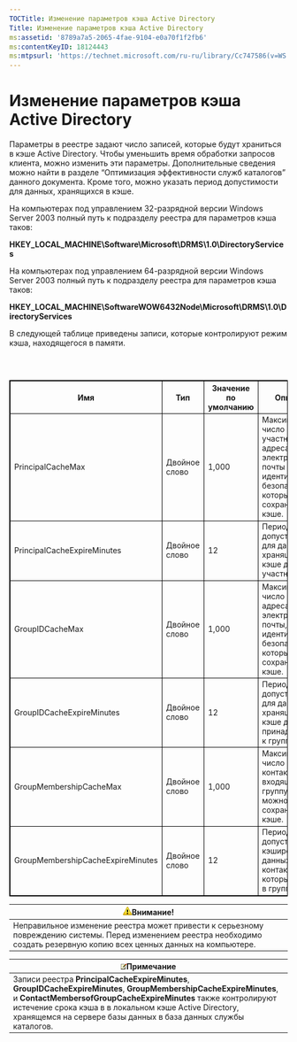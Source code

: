 ```yaml
---
TOCTitle: Изменение параметров кэша Active Directory
Title: Изменение параметров кэша Active Directory
ms:assetid: '8789a7a5-2065-4fae-9104-e0a70f1f2fb6'
ms:contentKeyID: 18124443
ms:mtpsurl: 'https://technet.microsoft.com/ru-ru/library/Cc747586(v=WS.10)'
---
```


Изменение параметров кэша Active Directory
==========================================

Параметры в реестре задают число записей, которые будут храниться в кэше Active Directory. Чтобы уменьшить время обработки запросов клиента, можно изменить эти параметры. Дополнительные сведения можно найти в разделе “Оптимизация эффективности служб каталогов” данного документа. Кроме того, можно указать период допустимости для данных, хранящихся в кэше.

На компьютерах под управлением 32-разрядной версии Windows Server 2003 полный путь к подразделу реестра для параметров кэша таков:

**HKEY\_LOCAL\_MACHINE\\Software\\Microsoft\\DRMS\\1.0\\DirectoryServices**

На компьютерах под управлением 64-разрядной версии Windows Server 2003 полный путь к подразделу реестра для параметров кэша таков:

**HKEY\_LOCAL\_MACHINE\\SoftwareWOW6432Node\\Microsoft\\DRMS\\1.0\\DirectoryServices**

В следующей таблице приведены записи, которые контролируют режим кэша, находящегося в памяти.

###  

 
<table style="border:1px solid black;">
<colgroup>
<col width="25%" />
<col width="25%" />
<col width="25%" />
<col width="25%" />
</colgroup>
<thead>
<tr class="header">
<th style="border:1px solid black;" >Имя</th>
<th style="border:1px solid black;" >Тип</th>
<th style="border:1px solid black;" >Значение по умолчанию</th>
<th style="border:1px solid black;" >Описание</th>
</tr>
</thead>
<tbody>
<tr class="odd">
<td style="border:1px solid black;">PrincipalCacheMax</td>
<td style="border:1px solid black;">Двойное слово</td>
<td style="border:1px solid black;">1,000</td>
<td style="border:1px solid black;">Максимальное число участников, их адреса электронной почты и идентификаторы безопасности, которые можно сохранить в кэше.</td>
</tr>
<tr class="even">
<td style="border:1px solid black;">PrincipalCacheExpireMinutes</td>
<td style="border:1px solid black;">Двойное слово</td>
<td style="border:1px solid black;">12</td>
<td style="border:1px solid black;">Период допустимости для данных, хранящихся в кэше для участников.</td>
</tr>
<tr class="odd">
<td style="border:1px solid black;">GroupIDCacheMax</td>
<td style="border:1px solid black;">Двойное слово</td>
<td style="border:1px solid black;">1,000</td>
<td style="border:1px solid black;">Максимальное число групп и их адреса электронной почты, а также идентификаторы безопасности, которые можно сохранить в кэше.</td>
</tr>
<tr class="even">
<td style="border:1px solid black;">GroupIDCacheExpireMinutes</td>
<td style="border:1px solid black;">Двойное слово</td>
<td style="border:1px solid black;">12</td>
<td style="border:1px solid black;">Период допустимости для данных, хранящихся в кэше для принадлежности к группе.</td>
</tr>
<tr class="odd">
<td style="border:1px solid black;">GroupMembershipCacheMax</td>
<td style="border:1px solid black;">Двойное слово</td>
<td style="border:1px solid black;">1,000</td>
<td style="border:1px solid black;">Максимальное число контактов, входящих в группу, которое можно сохранить в кэше.</td>
</tr>
<tr class="even">
<td style="border:1px solid black;">GroupMembershipCacheExpireMinutes</td>
<td style="border:1px solid black;">Двойное слово</td>
<td style="border:1px solid black;">12</td>
<td style="border:1px solid black;">Период допустимости кэшированных данных для контактов, которые входят в группу.</td>
</tr>
</tbody>
</table>
  
| ![](images/Cc747586.Caution(WS.10).gif)Внимание!                                                                                                 |  
|-------------------------------------------------------------------------------------------------------------------------------------------------------------------------------|  
| Неправильное изменение реестра может привести к серьезному повреждению системы. Перед изменением реестра необходимо создать резервную копию всех ценных данных на компьютере. |
  
| ![](images/Cc747586.note(WS.10).gif)Примечание                                                                                                                                                                                                                                        |  
|--------------------------------------------------------------------------------------------------------------------------------------------------------------------------------------------------------------------------------------------------------------------------------------------------------------------|  
| Записи реестра **PrincipalCacheExpireMinutes**, **GroupIDCacheExpireMinutes**, **GroupMembershipCacheExpireMinutes**, и **ContactMembersofGroupCacheExpireMinutes** также контролируют истечение срока кэша в в локальном кэше Active Directory, хранящемся на сервере базы данных в база данных службы каталогов. |
